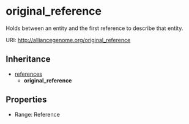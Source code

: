 # original_reference

Holds between an entity and the first reference to describe that entity.

URI: http://alliancegenome.org/original_reference




## Inheritance

* [references](references.md)
    * **original_reference**



## Properties

 * Range: Reference


